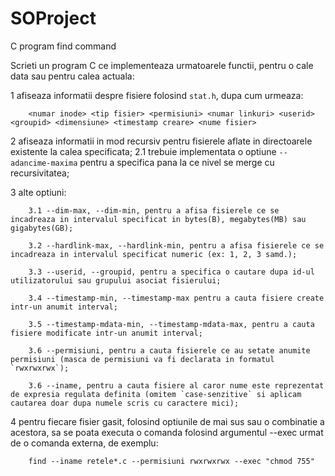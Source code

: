 # SOProject
C program find command

Scrieti un program C ce implementeaza urmatoarele functii, pentru o cale data sau pentru calea actuala:
 
1 afiseaza informatii despre fisiere folosind `stat.h`, dupa cum urmeaza:
 
        <numar inode> <tip fisier> <permisiuni> <numar linkuri> <userid> <groupid> <dimensiune> <timestamp creare> <nume fisier>
 
2 afiseaza informatii in mod recursiv pentru fisierele aflate in directoarele existente la calea specificata;
        2.1 trebuie implementata o optiune `--adancime-maxima` pentru a specifica pana la ce nivel se merge cu recursivitatea;
 
3 alte optiuni:

        3.1 --dim-max, --dim-min, pentru a afisa fisierele ce se incadreaza in intervalul specificat in bytes(B), megabytes(MB) sau gigabytes(GB);
        
        3.2 --hardlink-max, --hardlink-min, pentru a afisa fisierele ce se incadreaza in intervalul specificat numeric (ex: 1, 2, 3 samd.);
        
        3.3 --userid, --groupid, pentru a specifica o cautare dupa id-ul utilizatorului sau grupului asociat fisierului;
        
        3.4 --timestamp-min, --timestamp-max pentru a cauta fisiere create intr-un anumit interval;
        
        3.5 --timestamp-mdata-min, --timestamp-mdata-max, pentru a cauta fisiere modificate intr-un anumit interval;
        
        3.6 --permisiuni, pentru a cauta fisierele ce au setate anumite permisiuni (masca de permisiuni va fi declarata in formatul `rwxrwxrwx`);
        
        3.6 --iname, pentru a cauta fisiere al caror nume este reprezentat de expresia regulata definita (omitem `case-senzitive` si aplicam cautarea doar dupa numele scris cu caractere mici);
 
4 pentru fiecare fisier gasit, folosind optiunile de mai sus sau o combinatie a acestora, sa se poata executa o comanda folosind argumentul --exec urmat de o comanda externa, de exemplu:
 
        find --iname retele*.c --permisiuni rwxrwxrwx --exec "chmod 755"
